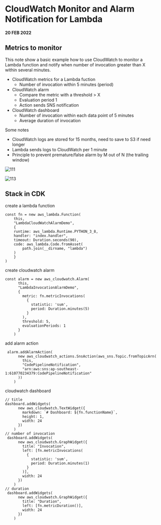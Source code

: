 # CloudWatch Monitor and Alarm Notification for Lambda 
**20 FEB 2022**

## Metrics to monitor
This note show a basic example how to use CloudWatch to monitor a Lambda function and notify when number of invocation greater than X within several minutes. 
- CloudWatch metrics for a Lambda fuction
    - Number of invocation within 5 minutes (period)
- CloudWatch alarm
    - Compare the metric with a threshold > X
    - Evaluation period 1 
    - Action sends SNS notification
- CloudWatch dashboard
    - Number of invocation within each data point of 5 minutes 
    - Average duration of invocation

Some notes
- CloudWatch logs are stored for 15 months, need to save to S3 if need longer 
- Lambda sends logs to CloudWatch per 1 minute 
- Principle to prevent premature/false alarm by M out of N (the trailing window) <br/>

![111](https://user-images.githubusercontent.com/20411077/155051909-2b1754df-0518-413f-9562-e15edf94ac91.png)

![113](https://user-images.githubusercontent.com/20411077/155051926-3a8972b0-4fd5-45df-a257-f302d412d3ed.png)

## Stack in CDK 
create a lambda function
```
const fn = new aws_lambda.Function(
    this,
    "LambdaCloudWatchAlarmDemo",
    {
    runtime: aws_lambda.Runtime.PYTHON_3_8,
    handler: "index.handler",
    timeout: Duration.seconds(90),
    code: aws_lambda.Code.fromAsset(
        path.join(__dirname, "lambda")
    )
    }
)
```
create cloudwatch alarm
```
const alarm = new aws_cloudwatch.Alarm(
      this,
      "LambdaInvocationAlarmDemo",
      {
        metric: fn.metricInvocations(
          {
            statistic: 'sum',
            period: Duration.minutes(5)
          }
        ),
        threshold: 5,
        evaluationPeriods: 1
      }
    )
```
add alarm action
```
 alarm.addAlarmAction(
      new aws_cloudwatch_actions.SnsAction(aws_sns.Topic.fromTopicArn(
        this,
        "CodePipelineNotification",
        "arn:aws:sns:ap-southeast-1:610770234379:CodePipelineNotification"
      ))
    )
```
cloudwatch dashboard
```
// title
dashboard.addWidgets(
      new aws_cloudwatch.TextWidget({
        markdown: `# Dashboard: ${fn.functionName}`,
        height: 1,
        width: 24
      })
    )
// number of invocation
 dashboard.addWidgets(
      new aws_cloudwatch.GraphWidget({
        title: "Invocation",
        left: [fn.metricInvocations(
          {
            statistic: 'sum',
            period: Duration.minutes(1)
          }
        )],
        width: 24
      })
    )
// duration 
 dashboard.addWidgets(
      new aws_cloudwatch.GraphWidget({
        title: "Duration",
        left: [fn.metricDuration()],
        width: 24
      })
    )
```
